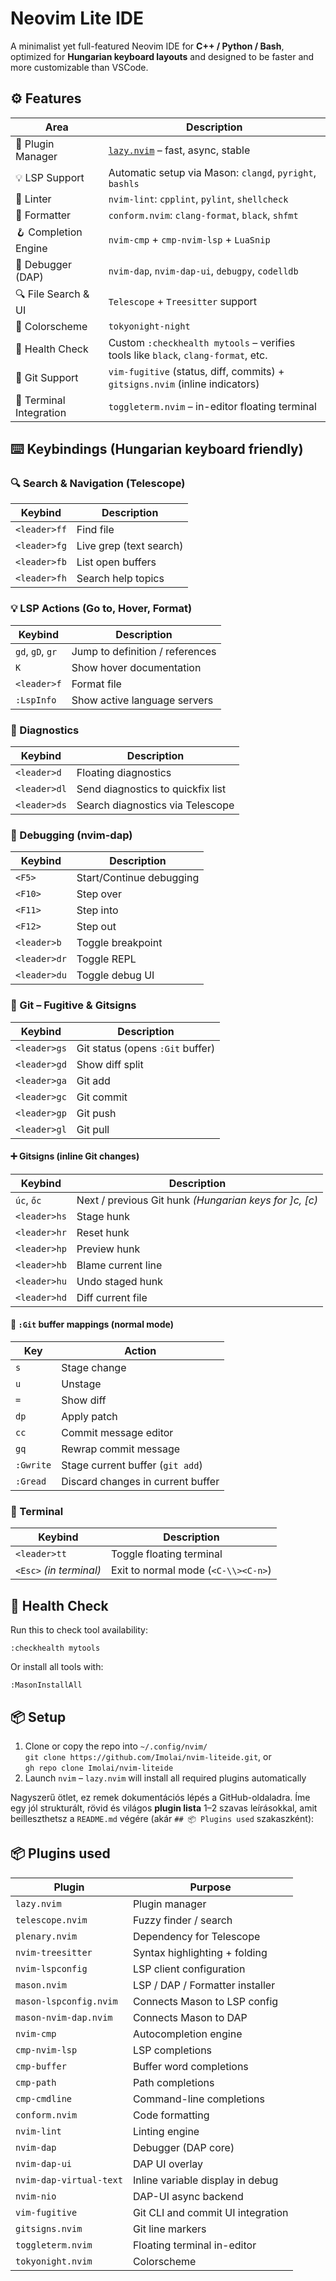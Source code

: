 # Neovim Lite IDE

A minimalist yet full-featured Neovim IDE for **C++ / Python / Bash**,
optimized for **Hungarian keyboard layouts** and
designed to be faster and more customizable than VSCode.

## ⚙️ Features

| Area                    | Description                                                                       |
| ----------------------- | --------------------------------------------------------------------------------- |
| 🔌 Plugin Manager       | [`lazy.nvim`](https://github.com/folke/lazy.nvim) – fast, async, stable           |
| 💡 LSP Support          | Automatic setup via Mason: `clangd`, `pyright`, `bashls`                          |
| 🧪 Linter               | `nvim-lint`: `cpplint`, `pylint`, `shellcheck`                                    |
| 🧼 Formatter            | `conform.nvim`: `clang-format`, `black`, `shfmt`                                  |
| 🪝 Completion Engine    | `nvim-cmp` + `cmp-nvim-lsp` + `LuaSnip`                                           |
| 🐞 Debugger (DAP)       | `nvim-dap`, `nvim-dap-ui`, `debugpy`, `codelldb`                                  |
| 🔍 File Search & UI     | `Telescope` + `Treesitter` support                                                |
| 🌈 Colorscheme          | `tokyonight-night`                                                                |
| 🔧 Health Check         | Custom `:checkhealth mytools` – verifies tools like `black`, `clang-format`, etc. |
| 🧠 Git Support          | `vim-fugitive` (status, diff, commits) + `gitsigns.nvim` (inline indicators)      |
| 🔁 Terminal Integration | `toggleterm.nvim` – in-editor floating terminal                                   |

## ⌨️ Keybindings (Hungarian keyboard friendly)

### 🔍 Search & Navigation (Telescope)

| Keybind      | Description             |
| ------------ | ----------------------- |
| `<leader>ff` | Find file               |
| `<leader>fg` | Live grep (text search) |
| `<leader>fb` | List open buffers       |
| `<leader>fh` | Search help topics      |

### 💡 LSP Actions (Go to, Hover, Format)

| Keybind          | Description                     |
| ---------------- | ------------------------------- |
| `gd`, `gD`, `gr` | Jump to definition / references |
| `K`              | Show hover documentation        |
| `<leader>f`      | Format file                     |
| `:LspInfo`       | Show active language servers    |

### 🧪 Diagnostics

| Keybind      | Description                       |
| ------------ | --------------------------------- |
| `<leader>d`  | Floating diagnostics              |
| `<leader>dl` | Send diagnostics to quickfix list |
| `<leader>ds` | Search diagnostics via Telescope  |

### 🐞 Debugging (nvim-dap)

| Keybind      | Description              |
| ------------ | ------------------------ |
| `<F5>`       | Start/Continue debugging |
| `<F10>`      | Step over                |
| `<F11>`      | Step into                |
| `<F12>`      | Step out                 |
| `<leader>b`  | Toggle breakpoint        |
| `<leader>dr` | Toggle REPL              |
| `<leader>du` | Toggle debug UI          |

### 🧠 Git – Fugitive & Gitsigns

| Keybind      | Description                      |
| ------------ | -------------------------------- |
| `<leader>gs` | Git status (opens `:Git` buffer) |
| `<leader>gd` | Show diff split                  |
| `<leader>ga` | Git add                          |
| `<leader>gc` | Git commit                       |
| `<leader>gp` | Git push                         |
| `<leader>gl` | Git pull                         |

#### ➕ Gitsigns (inline Git changes)

| Keybind      | Description                                             |
| ------------ | ------------------------------------------------------- |
| `úc`, `őc`   | Next / previous Git hunk *(Hungarian keys for ]c, \[c)* |
| `<leader>hs` | Stage hunk                                              |
| `<leader>hr` | Reset hunk                                              |
| `<leader>hp` | Preview hunk                                            |
| `<leader>hb` | Blame current line                                      |
| `<leader>hu` | Undo staged hunk                                        |
| `<leader>hd` | Diff current file                                       |

#### 📄 `:Git` buffer mappings (normal mode)

| Key       | Action                            |
| --------- | --------------------------------- |
| `s`       | Stage change                      |
| `u`       | Unstage                           |
| `=`       | Show diff                         |
| `dp`      | Apply patch                       |
| `cc`      | Commit message editor             |
| `gq`      | Rewrap commit message             |
| `:Gwrite` | Stage current buffer (`git add`)  |
| `:Gread`  | Discard changes in current buffer |

### 🔁 Terminal

| Keybind                 | Description                         |
| ----------------------- | ----------------------------------- |
| `<leader>tt`            | Toggle floating terminal            |
| `<Esc>` *(in terminal)* | Exit to normal mode (`<C-\\><C-n>`) |

## 🧪 Health Check

Run this to check tool availability:

```vim
:checkhealth mytools
```

Or install all tools with:

```vim
:MasonInstallAll
```

## 📦 Setup

1. Clone or copy the repo into `~/.config/nvim/`  
  `git clone https://github.com/Imolai/nvim-liteide.git`, or  
  `gh repo clone Imolai/nvim-liteide`
2. Launch `nvim` – `lazy.nvim` will install all required plugins automatically

Nagyszerű ötlet, ez remek dokumentációs lépés a GitHub-oldaladra. Íme egy jól strukturált, rövid és világos **plugin lista** 1–2 szavas leírásokkal, amit beilleszthetsz a `README.md` végére (akár `## 📦 Plugins used` szakaszként):

## 📦 Plugins used

| Plugin                  | Purpose                           |
| ----------------------- | --------------------------------- |
| `lazy.nvim`             | Plugin manager                    |
| `telescope.nvim`        | Fuzzy finder / search             |
| `plenary.nvim`          | Dependency for Telescope          |
| `nvim-treesitter`       | Syntax highlighting + folding     |
| `nvim-lspconfig`        | LSP client configuration          |
| `mason.nvim`            | LSP / DAP / Formatter installer   |
| `mason-lspconfig.nvim`  | Connects Mason to LSP config      |
| `mason-nvim-dap.nvim`   | Connects Mason to DAP             |
| `nvim-cmp`              | Autocompletion engine             |
| `cmp-nvim-lsp`          | LSP completions                   |
| `cmp-buffer`            | Buffer word completions           |
| `cmp-path`              | Path completions                  |
| `cmp-cmdline`           | Command-line completions          |
| `conform.nvim`          | Code formatting                   |
| `nvim-lint`             | Linting engine                    |
| `nvim-dap`              | Debugger (DAP core)               |
| `nvim-dap-ui`           | DAP UI overlay                    |
| `nvim-dap-virtual-text` | Inline variable display in debug  |
| `nvim-nio`              | DAP-UI async backend              |
| `vim-fugitive`          | Git CLI and commit UI integration |
| `gitsigns.nvim`         | Git line markers                  |
| `toggleterm.nvim`       | Floating terminal in-editor       |
| `tokyonight.nvim`       | Colorscheme                       |

